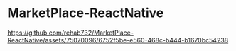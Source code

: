 # MarketPlace-ReactNative


https://github.com/rehab732/MarketPlace-ReactNative/assets/75070096/6752f5be-e560-468c-b444-b1670bc54238


